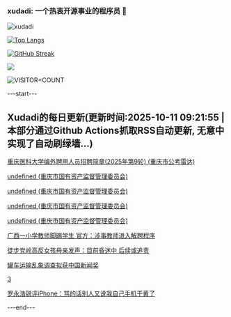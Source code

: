 ### xudadi: 一个热衷开源事业的程序员 👋

![xudadi](https://github-readme-stats-git-masterorgs-github-readme-stats-team.vercel.app/api?username=xudadi)

[![Top Langs](https://github-readme-stats.vercel.app/api/top-langs/?username=xudadi)](https://github.com/anuraghazra/github-readme-stats)

[![GitHub Streak](https://streak-stats.demolab.com?user=xudadi&locale=zh_Hans)](https://git.io/streak-stats)

![](https://raw.githubusercontent.com/xudadi/xudadi/main/assets/github-contribution-grid-snake.svg)

![VISITOR+COUNT](https://komarev.com/ghpvc/?username=xudadi&label=VISITOR+COUNT)


---start---

## Xudadi的每日更新(更新时间:2025-10-11 09:21:55 | 本部分通过Github Actions抓取RSS自动更新, 无意中实现了自动刷绿墙...)

[重庆医科大学编外聘用人员招聘简章(2025年第9轮) (重庆市公考雷达)](https://www.gongkaoleida.com/article/2644636)

[undefined (重庆市国有资产监督管理委员会)](https://dadilab.github.io/feeds/all.xml)

[undefined (重庆市国有资产监督管理委员会)](https://dadilab.github.io/feeds/all.xml)

[undefined (重庆市国有资产监督管理委员会)](https://dadilab.github.io/feeds/all.xml)

[undefined (重庆市国有资产监督管理委员会)](https://dadilab.github.io/feeds/all.xml)

[广西一小学教师脚踢学生 官方：涉事教师进入解聘程序](https://m.163.com/news/article/KBHPJ5BD0514R9OJ.html)

[徒步党岭高反女孩母亲发声：目前昏迷中 后续或追责](https://m.163.com/news/article/KBHNO61D0514D3UH.html)

[罐车运输乱象调查拟获中国新闻奖](https://m.163.com/news/article/KBGLJ1TR0512D3VJ.html)

[3](https://m.163.com/touch/news/sub/domestic)

[罗永浩锐评iPhone：骂的话别人又说我自己手机干黄了](https://m.163.com/news/article/KBHGQOUO053469LG.html)

---end---
